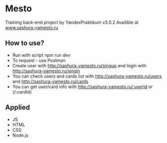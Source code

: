 # Mesto
Training back-end project by YandexPraktikum
v3.0.2
Availible at www.sashura-yamesto.ru


## How to use?
- Run with script npm run dev
- To request - use Postman
- Create user with http://sashura-yamesto.ru/singup and login with http://sashura-yamesto.ru/singin
- You can check users and cards list with http://sashura-yamesto.ru/users and http://sashura-yamesto.ru/cards
- You can get user/card info with http://sashura-yamesto.ru/:userId or (/:cardId)

## Applied
- JS
- HTML
- CSS
- Node.js

